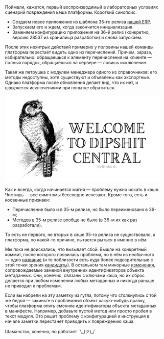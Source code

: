﻿Поймали, кажется, первый воспроизводимый в лабораторных условиях сценарий повреждения кэша платформы. Короткий синопсис:

- Создаем новое приложение из шаблона 35-го релиза [нашей ERP](https://firstbit.ae).
- Запускаем его и ждем, когда закончится инициализация.
- Заменяем конфигурацию приложения на 36-й релиз (конкретно, версию 28537 из хранилища разработки) и снова запускаем.

После этих нехитрых действий примерно у половины нашей команды платформа перестаёт видеть одно из перечислений. Причем, зараза, избирательно: обращаешься к элементу перечисления на клиенте — полный порядок, обращаешься на сервере — ловишь исключение.

Такая же петрушка с модулем менеджера одного из справочников: его методы недоступны, хотя существуют и объявлены как экспортные. Однако платформа после обновления делает вид, что их нет, и швыряется исключениями при попытке обратиться.

[![Welcome To Dipshit Central](welcome.jpg)](https://x.com/EffinBirds/status/1970264357427704080)

Как и всегда, когда начинается магия — проблему нужно искать в кэше. Чистишь — все симптомы бесследно исчезают. Кроме того, есть и косвенные признаки:

- Перечисление было и в 35-м релизе, но было переименовано в 36-м;
- Методов в 35-м релизе вообще не было (в 36-м их как раз разработали). 

То есть не первого, не вторых в кэше 35-го релиза не существовало, а платформа, по какой-то причине, пытается рыться в именно в нём.

Мы пока не доискались, что вызывает сбой. Вышли на конкретный коммит, после которого появилась проблема, но в нём из необычного — одно [название](the-commit.png) (и то поблизости есть куда более подозрительные с этой точки зрения [кандидаты](the-other-commit.png)). В остальном там минорные [изменения](5ba6ac0956e0cc7bc6b520e5110420e6950478fe.diff), сопровождаемые заменой внутренних идентификаторов объекта метаданных. Они, конечно, связаны с ключами кэша, но их сброс делается при любом изменении любых метаданных и никогда раньше не приводил к проблемам.

Если вы набрели на эту заметку из гугла, потому что столкнулись с той же бедой — закиньте в проблемный объект какую-нибудь правку, чтобы платформа опять сменила идентификаторы объекта метаданных в манифесте. Например, добавьте пустой метод или просто пробел в текст модуля. Это решит проблему с конфигурацией и инструкция в начале заметки перестанет приводить к повреждению кэша.

Шаманство, конечно, но работает ¯\\_(ツ)\_/¯